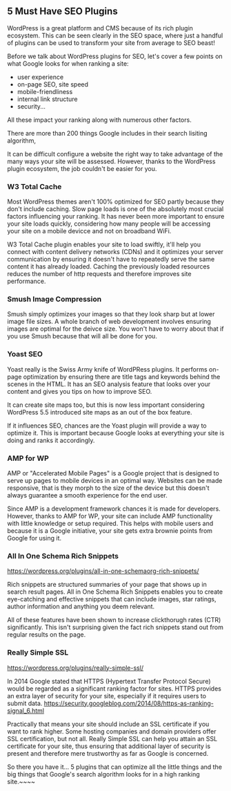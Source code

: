 ## 5 Must Have SEO Plugins

WordPress is a great platform and CMS because of its rich plugin ecosystem. This can be seen clearly in the SEO space, where just a handful of plugins can be used to transform your site from average to SEO beast!

Before we talk about WordPress plugins for SEO, let's cover a few points on what Google looks for when ranking a site:

- user experience
- on-page SEO, site speed
- mobile-friendliness
- internal link structure
- security...

All these impact your ranking along with numerous other factors.

There are more than 200 things Google includes in their search lisiting algorithm,

It can be difficult configure a website the right way to take advantage of the many ways your site will be assessed. However, thanks to the WordPress plugin ecosystem, the job couldn't be easier for you.

### W3 Total Cache

Most WordPress themes aren't 100% optimized for SEO partly because they don't include caching. Slow page loads is one of the absolutely most crucial factors influencing your ranking. It has never been more important to ensure your site loads quickly, considering how many people will be accessing your site on a mobile devicce and not on broadband WiFi.

W3 Total Cache plugin enables your site to load swiftly, it'll help you connect with content delivery networks (CDNs) and it optimizes your server communication by ensuring it doesn't have to repeatedly serve the same content it has already loaded. Caching the previously loaded resources reduces the number of http requests and therefore improves site performance.

### Smush Image Compression

Smush simply optimizes your images so that they look sharp but at lower image file sizes. A whole branch of web development involves ensuring images are optimal for the deivce size. You won't have to worry about that if you use Smush because that will all be done for you.

### Yoast SEO

Yoast really is the Swiss Army knife of WordPRess plugins. It performs on-page optimization by ensuring there are title tags and keywords behind the scenes in the HTML. It has an SEO analysis feature that looks over your content and gives you tips on how to improve SEO.

It can create site maps too, but this is now less important considering WordPress 5.5 introduced site maps as an out of the box feature.

If it influences SEO, chances are the Yoast plugin will provide a way to optimize it. This is important because Google looks at everything your site is doing and ranks it accordingly.

### AMP for WP

AMP or "Accelerated Mobile Pages" is a Google project that is designed to serve up pages to mobile devices in an optimal way. Websites can be made responsive, that is they morph to the size of the device but this doesn't always guarantee a smooth experience for the end user.

Since AMP is a development framework chances it is made for developers. However, thanks to AMP for WP, your site can include AMP functionality with little knowledge or setup required.
This helps with mobile users and because it is a Google initiative, your site gets extra brownie points from Google for using it.

### All In One Schema Rich Snippets

https://wordpress.org/plugins/all-in-one-schemaorg-rich-snippets/

Rich snippets are structured summaries of your page that shows up in search result pages. All in One Schema Rich Snippets enables you to create eye-catching and effective snippets that can include images, star ratings, author information and anything you deem relevant.

All of these features have been shown to increase clickthorugh rates (CTR) significantly. This isn't surprising given the fact rich snippets stand out from regular results on the page.

### Really Simple SSL

https://wordpress.org/plugins/really-simple-ssl/

In 2014 Google stated that HTTPS (Hypertext Transfer Protocol Secure) would be regarded as a significant ranking factor for sites. HTTPS provides an extra layer of security for your site, especially if it requires users to submit data.
https://security.googleblog.com/2014/08/https-as-ranking-signal_6.html

Practically that means your site should include an SSL certificate if you want to rank higher. Some hosting companies and domain providers offer SSL certification, but not all. Really Simple SSL can help you attain an SSL certificate for your site, thus ensuring that additional layer of security is present and therefore mere trustworthy as far as Google is concerned.

So there you have it... 5 plugins that can optimize all the little things and the big things that Google's search algorithm looks for in a high ranking site.~~~~
